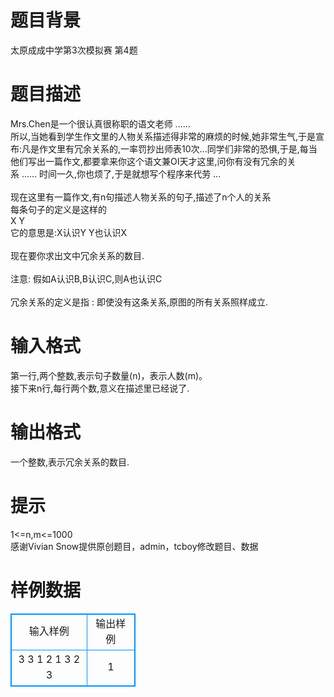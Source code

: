 # 

 
 # 题目背景 
太原成成中学第3次模拟赛&nbsp;第4题 

 
 # 题目描述 
Mrs.Chen是一个很认真很称职的语文老师&nbsp;......<BR>所以,当她看到学生作文里的人物关系描述得非常的麻烦的时候,她非常生气,于是宣布:凡是作文里有冗余关系的,一率罚抄出师表10次...同学们非常的恐惧,于是,每当他们写出一篇作文,都要拿来你这个语文兼OI天才这里,问你有没有冗余的关系&nbsp;......&nbsp;时间一久,你也烦了,于是就想写个程序来代劳&nbsp;...<BR><BR>现在这里有一篇作文,有n句描述人物关系的句子,描述了n个人的关系<BR>每条句子的定义是这样的<BR>X&nbsp;Y<BR>它的意思是:X认识Y&nbsp;Y也认识X<BR><BR>现在要你求出文中冗余关系的数目.<BR><BR>注意:&nbsp;假如A认识B,B认识C,则A也认识C<BR><BR>冗余关系的定义是指&nbsp;:&nbsp;即使没有这条关系,原图的所有关系照样成立.<BR> 

 
 # 输入格式 
第一行,两个整数,表示句子数量(n)，表示人数(m)。<BR>接下来n行,每行两个数,意义在描述里已经说了.&nbsp; 

 
 # 输出格式 
一个整数,表示冗余关系的数目.<BR> 

 
 # 提示 
1&lt;=n,m&lt;=1000<BR>感谢Vivian&nbsp;Snow提供原创题目，admin，tcboy修改题目、数据 
# 样例数据
<style>
        table,table tr th, table tr td { border:1px solid #0094ff; }
        table { width: 200px; min-height: 25px; line-height: 25px; text-align: center; border-collapse: collapse;}   
    </style>
<table>
	<tr>
		<td>输入样例</td>
		<td>输出样例</td>
	</tr>
<tr><td>3 3
1 2
1 3
2 3
</td><td>1</td></tr></table>
